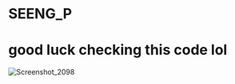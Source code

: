 # SEENG_P
# good luck checking this code lol
![Screenshot_2098](https://github.com/user-attachments/assets/b3cbffad-266a-483f-bc53-1b862641429d)
